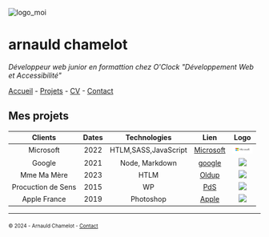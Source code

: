 ![logo_moi](https://fastly.picsum.photos/id/1005/800/300.jpg?hmac=LcHrvqq-CpNZxTg2JWPaRp-GL6HuOx6eBSkMQ67HpF8 "mon_image")
# arnauld chamelot

*Développeur web junior en formattion chez O'Clock "Développement Web et Accessibilité"*

[Accueil](https://github.com/arnauldchamelot/S01E11_atelier_recap/blob/main/README.md "page acceuil") - [Projets](https://github.com/arnauldchamelot/S01E11_atelier_recap/blob/main/Projets.md "page projets") - [CV](https://github.com/arnauldchamelot/S01E11_atelier_recap/blob/main/CV.md "page CV") - [Contact](https://github.com/arnauldchamelot/S01E11_atelier_recap/blob/main/contact.md "page contact")

## Mes projets

| Clients       | Dates           | Technologies  |Lien  |Logo |
| :-----------: |:-------------:| :----:| :----:| :----:|
| Microsoft      | 2022 | HTLM,SASS,JavaScript | [Microsoft](https://www.microsoft.com "Site Microsoft")|<img src="lgo_micro.png" width="40"/></img>
| Google      | 2021      |   Node, Markdown |[google](https://www.google.com "Site Google")|<img src="https://productiondesens.com/wp-content/uploads/2023/09/logo-business-thumbnail.png" width="35"/></img>
| Mme Ma Mère | 2023      |    HTLM | [Oldup](https://www.oldup.fr/ "Site Old Up")|<img src="https://mouvement-europeen.eu/wp-content/uploads/2018/02/logo-oldup.png" width="20"/></img>
| Procuction de Sens | 2015      |   WP | [PdS](https://www.productiondesens.com.fr/ "Site Production de Sens")|<img src="https://productiondesens.com/wp-content/uploads/2017/03/fav114.jpg" width="15"/></img>
| Apple France | 2019      |  Photoshop | [Apple](https://www.apple.fr.fr/ "Site Production de Sens")|<img src="https://productiondesens.com/wp-content/uploads/2022/08/apple-logo-arcenciel-71.png" width="25"/></img>

___

<font size="1.5pt">© 2024 - Arnauld Chamelot - [Contact](https://github.com/arnauldchamelot/S01E11_atelier_recap/blob/main/contact.md "page contact")</font>